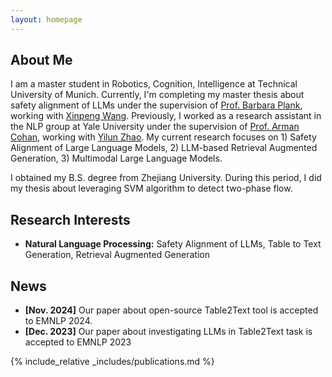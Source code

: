 ```yaml
---
layout: homepage
---
```


## About Me

I am a master student in Robotics, Cognition, Intelligence at Technical University of Munich. Currently, I'm completing my master thesis about safety alignment of LLMs under the supervision of [Prof. Barbara Plank](https://bplank.github.io/), working with [Xinpeng Wang](https://xinpeng-wang.github.io/). Previously, I worked as a research assistant in the NLP group at Yale University under the supervision of [Prof. Arman Cohan](https://armancohan.com/), working with [Yilun Zhao](https://yilunzhao.github.io/). My current research focuses on 1) Safety Alignment of Large Language Models, 2) LLM-based Retrieval Augmented Generation, 3) Multimodal Large Language Models.

I obtained my B.S. degree from Zhejiang University. During this period, I did my thesis about leveraging SVM algorithm to detect two-phase flow. 

## Research Interests

- **Natural Language Processing:** Safety Alignment of LLMs, Table to Text Generation, Retrieval Augmented Generation

## News

- **[Nov. 2024]** Our paper about open-source Table2Text tool is accepted to EMNLP 2024.
- **[Dec. 2023]** Our paper about investigating LLMs in Table2Text task is accepted to EMNLP 2023

{% include_relative _includes/publications.md %}


